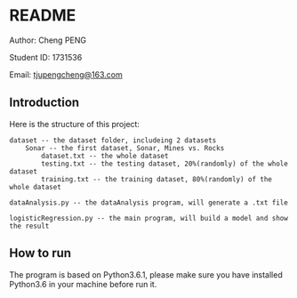 # README

Author: Cheng PENG 

Student ID: 1731536

Email: tjupengcheng@163.com

## Introduction

Here is the structure of this project:

	dataset -- the dataset folder, includeing 2 datasets
		Sonar -- the first dataset, Sonar, Mines vs. Rocks
			dataset.txt -- the whole dataset
			testing.txt -- the testing dataset, 20%(randomly) of the whole dataset
			training.txt -- the training dataset, 80%(randomly) of the whole dataset
		
	dataAnalysis.py -- the dataAnalysis program, will generate a .txt file

	logisticRegression.py -- the main program, will build a model and show the result

## How to run

The program is based on Python3.6.1, please make sure you have installed Python3.6 in your machine before run it.

